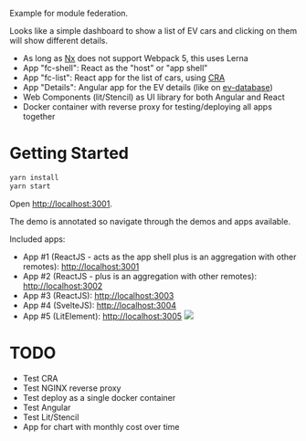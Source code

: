 Example for module federation.

Looks like a simple dashboard to show a list of EV cars and clicking on them will show different details.

- As long as [Nx](https://nx.dev) does not support Webpack 5, this uses Lerna
- App "fc-shell": React as the "host" or "app shell"
- App "fc-list": React app for the list of cars, using [CRA](https://create-react-app.dev/)
- App "Details": Angular app for the EV details (like on [ev-database](https://ev-database.nl))
- Web Components (lit/Stencil) as UI library for both Angular and React
- Docker container with reverse proxy for testing/deploying all apps together

# Getting Started

```sh
yarn install
yarn start
```

Open [http://localhost:3001](http://localhost:3001).

The demo is annotated so navigate through the demos and apps available.

Included apps:

- App #1 (ReactJS - acts as the app shell plus is an aggregation with other remotes): [http://localhost:3001](http://localhost:3001)
- App #2 (ReactJS - plus is an aggregation with other remotes): [http://localhost:3002](http://localhost:3002)
- App #3 (ReactJS): [http://localhost:3003](http://localhost:3003)
- App #4 (SvelteJS): [http://localhost:3004](http://localhost:3004)
- App #5 (LitElement): [http://localhost:3005](http://localhost:3005)
  <img src="https://ssl.google-analytics.com/collect?v=1&t=event&ec=email&ea=open&t=event&tid=UA-120967034-1&z=1589682154&cid=ae045149-9d17-0367-bbb0-11c41d92b411&dt=ModuleFederationExamples&dp=/email/ComprehensiveDemo">



# TODO

- Test CRA
- Test NGINX reverse proxy
- Test deploy as a single docker container
- Test Angular
- Test Lit/Stencil
- App for chart with monthly cost over time
